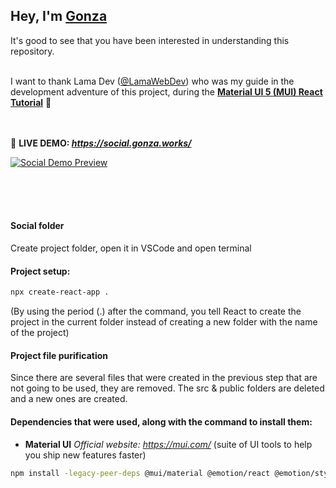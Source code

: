 ## Hey, I'm **[Gonza](https://www.gonza.works/)**
It's good to see that you have been interested in understanding this repository.<br><br>



I want to thank Lama Dev ([@LamaWebDev](https://twitter.com/lamaWebDev)) 
who was my guide in the development adventure of this project, 
during the **[Material UI 5 (MUI) React Tutorial](https://www.youtube.com/watch?v=fzxEECHnsvU)** 🦙<br><br><br>



📌 **LIVE DEMO: _https://social.gonza.works/_**

[![Social Demo Preview](https://i.postimg.cc/8c2zFQ9F/social-demo.png)](https://social.gonza.works/)

<br><br><br>




#### Social folder
Create project folder, open it in VSCode and open terminal

#### Project setup:
```bash
npx create-react-app .
```
(By using the period (.) after the command, you tell React to create the project in the current folder instead of creating a new folder with the name of the project)

#### Project file purification
Since there are several files that were created in the previous step that are not going to be used, they are removed. The src & public folders are deleted and a new ones are created.

#### Dependencies that were used, along with the command to install them:

* **Material UI**
_Official website: https://mui.com/_ (suite of UI tools to help you ship new features faster)

```bash
npm install -legacy-peer-deps @mui/material @emotion/react @emotion/styled @mui/icons-material
```

<br>